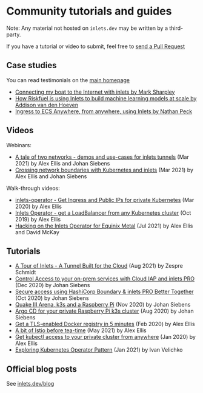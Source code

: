 # Community tutorials and guides

Note: Any material not hosted on `inlets.dev` may be written by a third-party.

If you have a tutorial or video to submit, feel free to [send a Pull Request](https://github.com/inlets/docs.inlets.dev/)

## Case studies

You can read testimonials on the [main homepage](https://inlets.dev/)

* [Connecting my boat to the Internet with inlets by Mark Sharpley](https://inlets.dev/blog/2021/07/13/inlets-narrowboat.html)
* [How Riskfuel is using Inlets to build machine learning models at scale by Addison van den Hoeven](https://inlets.dev/blog/2021/07/22/riskfuel.html)
* [Ingress to ECS Anywhere, from anywhere, using Inlets by Nathan Peck](https://nathanpeck.com/ingress-to-ecs-anywhere-from-anywhere-using-inlets/)

## Videos

Webinars:

* [A tale of two networks - demos and use-cases for inlets tunnels](https://www.youtube.com/watch?v=AFMA1xA4zts&t=33s) (Mar 2021) by Alex Ellis and Johan Siebens
* [Crossing network boundaries with Kubernetes and inlets](https://www.youtube.com/watch?v=qbR4brn8o6U) (Mar 2021) by Alex Ellis and Johan Siebens

Walk-through videos:

* [inlets-operator - Get Ingress and Public IPs for private Kubernetes](https://www.youtube.com/watch?v=2gdqiH2j-Og) (Mar 2020) by Alex Ellis
* [Inlets Operator - get a LoadBalancer from any Kubernetes cluster](https://www.youtube.com/watch?v=LeKMSG7QFSk) (Oct 2019) by Alex Ellis
* [Hacking on the Inlets Operator for Equinix Metal](https://www.youtube.com/watch?v=jfHRDAG9ncU) (Jul 2021) by Alex Ellis and David McKay

## Tutorials

* [A Tour of Inlets - A Tunnel Built for the Cloud](https://blog.zespre.com/inlets-the-cloud-native-tunnel.html) (Aug 2021) by Zespre Schmidt
* [Control Access to your on-prem services with Cloud IAP and inlets PRO](https://johansiebens.dev/posts/2020/12/control-access-to-your-on-prem-services-with-cloud-iap-and-inlets-pro/) (Dec 2020) by Johan Siebens
* [Secure access using HashiCorp Boundary & inlets PRO Better Together](https://johansiebens.dev/posts/2020/10/secure-access-using-hashicorp-boundary-inlets-pro-better-together/) (Oct 2020) by Johan Siebens
* [Quake III Arena, k3s and a Raspberry Pi](https://johansiebens.dev/posts/2020/11/quake-iii-arena-k3s-and-a-raspberry-pi/) (Nov 2020) by Johan Siebens
* [Argo CD for your private Raspberry Pi k3s cluster](https://johansiebens.dev/posts/2020/08/argo-cd-for-your-private-raspberry-pi-k3s-cluster/) (Aug 2020) by Johan Siebens
* [Get a TLS-enabled Docker registry in 5 minutes](https://blog.alexellis.io/get-a-tls-enabled-docker-registry-in-5-minutes/) (Feb 2020) by Alex Ellis
* [A bit of Istio before tea-time](https://blog.alexellis.io/a-bit-of-istio-before-tea-time/) (May 2021) by Alex Ellis
* [Get kubectl access to your private cluster from anywhere](https://blog.alexellis.io/get-private-kubectl-access-anywhere/) (Jan 2020) by Alex Ellis
* [Exploring Kubernetes Operator Pattern](https://iximiuz.com/en/posts/kubernetes-operator-pattern/) (Jan 2021) by Ivan Velichko

## Official blog posts

See [inlets.dev/blog](https://inlets.dev/blog)
